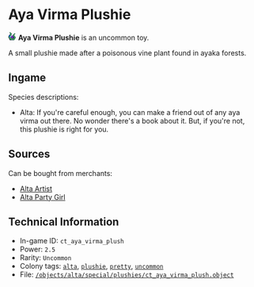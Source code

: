 # Aya Virma Plushie

<img src="https://raw.githubusercontent.com/Ceterai/Enternia/main/objects/alta/special/plushies/ct_aya_virma_plush.png" alt="Aya Virma Plushie icon" loading="lazy" height=16px width="auto" /> **Aya Virma Plushie** is an uncommon toy.

A small plushie made after a poisonous vine plant found in ayaka forests.

## Ingame

Species descriptions:

- Alta: If you're careful enough, you can make a friend out of any aya virma out there. No wonder there's a book about it. But, if you're not, this plushie is right for you.

## Sources

Can be bought from merchants:

- [Alta Artist](https://ceterai.github.io/MyEnternia/Wiki/AltaArtist)
- [Alta Party Girl](https://ceterai.github.io/MyEnternia/Wiki/AltaPartyGirl)

## Technical Information

- In-game ID: `ct_aya_virma_plush`
- Power: `2.5`
- Rarity: `Uncommon`
- Colony tags: [`alta`](https://ceterai.github.io/MyEnternia/Wiki/Tags/Alta), [`plushie`](https://ceterai.github.io/MyEnternia/Wiki/Tags/Plushie), [`pretty`](https://ceterai.github.io/MyEnternia/Wiki/Tags/Pretty), [`uncommon`](https://ceterai.github.io/MyEnternia/Wiki/Tags/Uncommon)
- File: [`/objects/alta/special/plushies/ct_aya_virma_plush.object`](https://github.com/Ceterai/Enternia/blob/main/objects/alta/special/plushies/ct_aya_virma_plush.object)
